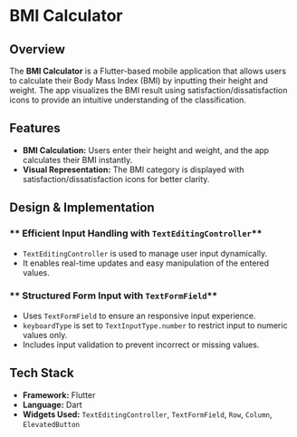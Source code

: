 # BMI Calculator

## Overview
The **BMI Calculator** is a Flutter-based mobile application that allows users to calculate their Body Mass Index (BMI) by inputting their height and weight. The app visualizes the BMI result using satisfaction/dissatisfaction icons to provide an intuitive understanding of the classification.

## Features
- **BMI Calculation:** Users enter their height and weight, and the app calculates their BMI instantly.
- **Visual Representation:** The BMI category is displayed with satisfaction/dissatisfaction icons for better clarity.

## Design & Implementation

### ** Efficient Input Handling with `TextEditingController`**
- `TextEditingController` is used to manage user input dynamically.
- It enables real-time updates and easy manipulation of the entered values.

### ** Structured Form Input with `TextFormField`**
- Uses `TextFormField` to ensure an responsive input experience.
- `keyboardType` is set to `TextInputType.number` to restrict input to numeric values only.
- Includes input validation to prevent incorrect or missing values.

## Tech Stack
- **Framework:** Flutter
- **Language:** Dart
- **Widgets Used:** `TextEditingController`, `TextFormField`, `Row`, `Column`, `ElevatedButton`  
